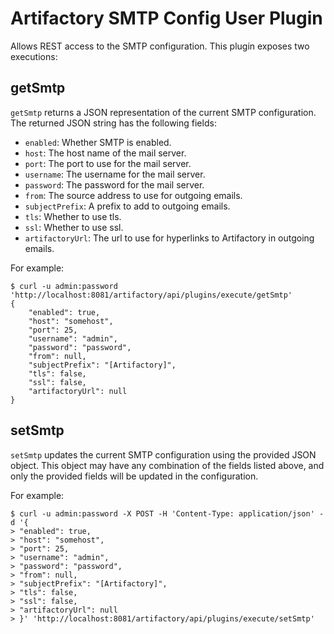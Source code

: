 Artifactory SMTP Config User Plugin
===================================

Allows REST access to the SMTP configuration. This plugin exposes two
executions:

getSmtp
-------

`getSmtp` returns a JSON representation of the current SMTP configuration. The
returned JSON string has the following fields:

- `enabled`: Whether SMTP is enabled.
- `host`: The host name of the mail server.
- `port`: The port to use for the mail server.
- `username`: The username for the mail server.
- `password`: The password for the mail server.
- `from`: The source address to use for outgoing emails.
- `subjectPrefix`: A prefix to add to outgoing emails.
- `tls`: Whether to use tls.
- `ssl`: Whether to use ssl.
- `artifactoryUrl`: The url to use for hyperlinks to Artifactory in outgoing
  emails.

For example:

```
$ curl -u admin:password 'http://localhost:8081/artifactory/api/plugins/execute/getSmtp'
{
    "enabled": true,
    "host": "somehost",
    "port": 25,
    "username": "admin",
    "password": "password",
    "from": null,
    "subjectPrefix": "[Artifactory]",
    "tls": false,
    "ssl": false,
    "artifactoryUrl": null
}
```

setSmtp
-------

`setSmtp` updates the current SMTP configuration using the provided JSON object.
This object may have any combination of the fields listed above, and only the
provided fields will be updated in the configuration.

For example:

```
$ curl -u admin:password -X POST -H 'Content-Type: application/json' -d '{
> "enabled": true,
> "host": "somehost",
> "port": 25,
> "username": "admin",
> "password": "password",
> "from": null,
> "subjectPrefix": "[Artifactory]",
> "tls": false,
> "ssl": false,
> "artifactoryUrl": null
> }' 'http://localhost:8081/artifactory/api/plugins/execute/setSmtp'
```
